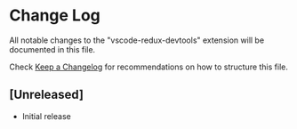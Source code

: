 # Change Log
All notable changes to the "vscode-redux-devtools" extension will be documented in this file.

Check [Keep a Changelog](http://keepachangelog.com/) for recommendations on how to structure this file.

## [Unreleased]
- Initial release